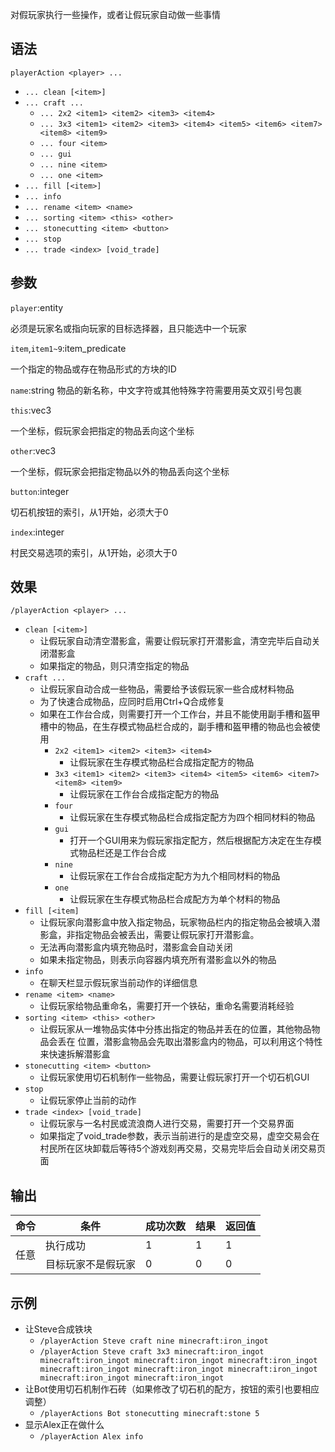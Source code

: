 对假玩家执行一些操作，或者让假玩家自动做一些事情

## 语法

`playerAction <player> ...`

- `... clean [<item>]`
- `... craft ...`
    - `... 2x2 <item1> <item2> <item3> <item4>`
    - `... 3x3 <item1> <item2> <item3> <item4> <item5> <item6> <item7> <item8> <item9>`
    - `... four <item>`
    - `... gui`
    - `... nine <item>`
    - `... one <item>`
- `... fill [<item>]`
- `... info`
- `... rename <item> <name>`
- `... sorting <item> <this> <other>`
- `... stonecutting <item> <button>`
- `... stop`
- `... trade <index> [void_trade]`

## 参数

`player`:entity

必须是玩家名或指向玩家的目标选择器，且只能选中一个玩家

`item`,`item1~9`:item_predicate

一个指定的物品或存在物品形式的方块的ID

`name`:string
物品的新名称，中文字符或其他特殊字符需要用英文双引号包裹

`this`:vec3

一个坐标，假玩家会把指定的物品丢向这个坐标

`other`:vec3

一个坐标，假玩家会把指定物品以外的物品丢向这个坐标

`button`:integer

切石机按钮的索引，从1开始，必须大于0

`index`:integer

村民交易选项的索引，从1开始，必须大于0

## 效果

`/playerAction <player> ...`

- `clean [<item>]`
    - 让假玩家自动清空潜影盒，需要让假玩家打开潜影盒，清空完毕后自动关闭潜影盒
    - 如果指定的物品，则只清空指定的物品
- `craft ...`
    - 让假玩家自动合成一些物品，需要给予该假玩家一些合成材料物品
    - 为了快速合成物品，应同时启用Ctrl+Q合成修复
    - 如果在工作台合成，则需要打开一个工作台，并且不能使用副手槽和盔甲槽中的物品，在生存模式物品栏合成的，副手槽和盔甲槽的物品也会被使用
        - `2x2 <item1> <item2> <item3> <item4>`
            - 让假玩家在生存模式物品栏合成指定配方的物品
        - `3x3 <item1> <item2> <item3> <item4> <item5> <item6> <item7> <item8> <item9>`
            - 让假玩家在工作台合成指定配方的物品
        - `four`
            - 让假玩家在生存模式物品栏合成指定配方为四个相同材料的物品
        - `gui`
            - 打开一个GUI用来为假玩家指定配方，然后根据配方决定在生存模式物品栏还是工作台合成
        - `nine`
            - 让假玩家在工作台合成指定配方为九个相同材料的物品
        - `one`
            - 让假玩家在生存模式物品栏合成配方为单个材料的物品
- `fill [<item]`
    - 让假玩家向潜影盒中放入指定物品，玩家物品栏内的指定物品会被填入潜影盒，非指定物品会被丢出，需要让假玩家打开潜影盒。
    - 无法再向潜影盒内填充物品时，潜影盒会自动关闭
    - 如果未指定物品，则表示向容器内填充所有潜影盒以外的物品
- `info`
    - 在聊天栏显示假玩家当前动作的详细信息
- `rename <item> <name>`
    - 让假玩家给物品重命名，需要打开一个铁砧，重命名需要消耗经验
- `sorting <item> <this> <other>`
    - 让假玩家从一堆物品实体中分拣出指定的物品并丢在<this>的位置，其他物品物品会丢在<other>
      位置，潜影盒物品会先取出潜影盒内的物品，可以利用这个特性来快速拆解潜影盒
- `stonecutting <item> <button>`
    - 让假玩家使用切石机制作一些物品，需要让假玩家打开一个切石机GUI
- `stop`
    - 让假玩家停止当前的动作
- `trade <index> [void_trade]`
    - 让假玩家与一名村民或流浪商人进行交易，需要打开一个交易界面
    - 如果指定了void_trade参数，表示当前进行的是虚空交易，虚空交易会在村民所在区块卸载后等待5个游戏刻再交易，交易完毕后会自动关闭交易页面

## 输出

<table>
    <tr>
      <th>命令</th>
      <th>条件</th>
      <th>成功次数</th>
      <th>结果</th>
      <th>返回值</th>
    </tr>
  <tbody>
    <tr>
      <td rowspan="2">任意</td>
      <td>执行成功</td>
      <td>1</td>
      <td>1</td>
      <td>1</td>
    </tr>
    <tr>
      <td>目标玩家不是假玩家</td>
      <td>0</td>
      <td>0</td>
      <td>0</td>
    </tr>
  </tbody>
</table>

## 示例

- 让Steve合成铁块
    - `/playerAction Steve craft nine minecraft:iron_ingot`
    - `/playerAction Steve craft 3x3 minecraft:iron_ingot minecraft:iron_ingot minecraft:iron_ingot minecraft:iron_ingot minecraft:iron_ingot minecraft:iron_ingot minecraft:iron_ingot minecraft:iron_ingot minecraft:iron_ingot`
- 让Bot使用切石机制作石砖（如果修改了切石机的配方，按钮的索引也要相应调整）
    - `/playerActions Bot stonecutting minecraft:stone 5`
- 显示Alex正在做什么
    - `/playerAction Alex info`